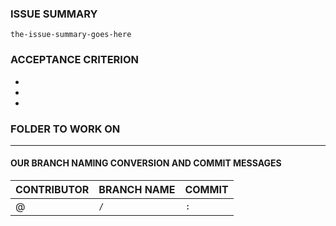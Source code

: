 ### ISSUE SUMMARY

`the-issue-summary-goes-here`

### ACCEPTANCE CRITERION

-
-
-

### FOLDER TO WORK ON

<hr>

#### OUR BRANCH NAMING CONVERSION AND COMMIT MESSAGES

| CONTRIBUTOR | BRANCH NAME | COMMIT |
| ----------- | ----------- | ------ |
| @           | `/`         | `:`    |
